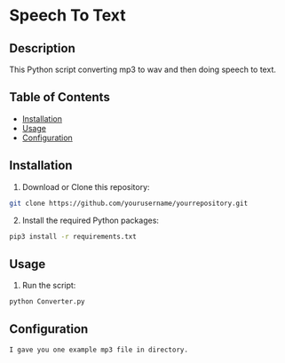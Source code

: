 # Speech To Text

## Description

This Python script converting mp3 to wav and then doing speech to text.

## Table of Contents

- [Installation](#installation)
- [Usage](#usage)
- [Configuration](#configuration)

## Installation

1. Download or Clone this repository:

```bash
git clone https://github.com/yourusername/yourrepository.git
```

2. Install the required Python packages:

```bash
pip3 install -r requirements.txt
```

## Usage

1. Run the script:

```bash
python Converter.py
```

## Configuration

`I gave you one example mp3 file in directory.`

